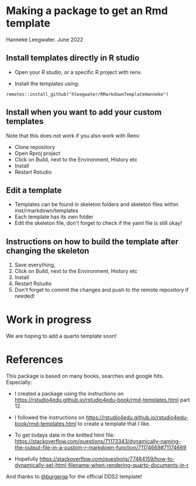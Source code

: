 # Making a package to get an Rmd template

Hanneke Leegwater. June 2022

## Install templates directly in R studio

-   Open your R studio, or a specific R project with renv.

-   Install the templates using:

`remotes::install_github("hleegwater/RMarkdownTemplateHanneke")`

## Install when you want to add your custom templates

Note that this does not work if you also work with Renv.

-   Clone repository
-   Open Rproj project
-   Click on Build, next to the Environment, History etc
-   Install
-   Restart Rstudio

## Edit a template

-   Templates can be found in skeleton folders and skeleton files within inst/rmarkdown/templates
-   Each template has its own folder
-   Edit the skeleton file, don't forget to check if the yaml file is still okay!

## Instructions on how to build the template after changing the skeleton

1.  Save everything,
2.  Click on Build, next to the Environment, History etc
3.  Install
4.  Restart Rstudio
5.  Don't forget to commit the changes and push to the remote repository if needed!

# Work in progress

We are hoping to add a quarto template soon!

# References

This package is based on many books, searches and google hits. Especially:

-   I created a package using the instructions on <https://rstudio4edu.github.io/rstudio4edu-book/rmd-templates.html> part 12.

-   I followed the instructions on <https://rstudio4edu.github.io/rstudio4edu-book/rmd-templates.html> to create a template that I like.

-   To get todays date in the knitted html file: <https://stackoverflow.com/questions/71173343/dynamically-naming-the-output-file-in-a-custom-r-markdown-function/71174669#71174669>

-   Hopefully <https://stackoverflow.com/questions/77484159/how-to-dynamically-set-html-filename-when-rendering-quarto-documents-in-r>

And thanks to [\@burgerga](https://www.github.com/burgerga) for the official DDS2 template!
